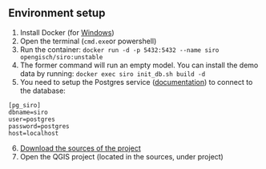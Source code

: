 


## Environment setup

1. Install Docker (for [Windows](https://docs.docker.com/docker-for-windows/install/))
2. Open the terminal (`cmd.exe`or powershell)
3. Run the container: `docker run -d -p 5432:5432 --name siro opengisch/siro:unstable`
4. The former command will run an empty model. You can install the demo data by running: `docker exec siro init_db.sh build -d`
5. You need to setup the Postgres service ([documentation](https://qgep.github.io/docs/en/installation-guide/workstation.html#windows-pg-service)) to connect to the database: 
```
[pg_siro]
dbname=siro
user=postgres
password=postgres
host=localhost
```
6. [Download the sources of the project](https://github.com/opengisch/signalisation_verticale/archive/master.zip)
7. Open the QGIS project (located in the sources, under project)
